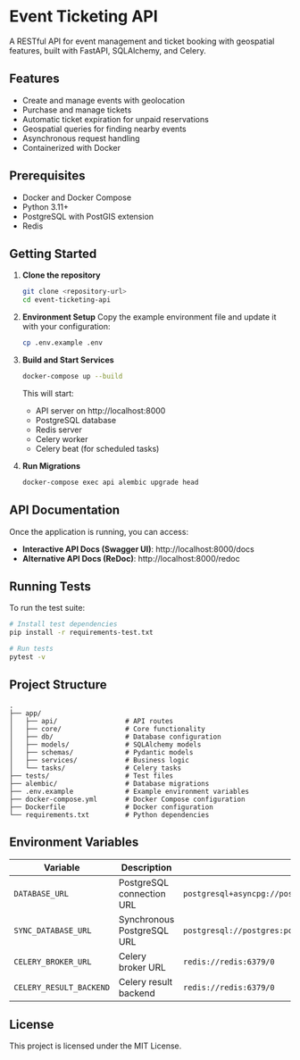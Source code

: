 # Event Ticketing API

A RESTful API for event management and ticket booking with geospatial features, built with FastAPI, SQLAlchemy, and Celery.

## Features

- Create and manage events with geolocation
- Purchase and manage tickets
- Automatic ticket expiration for unpaid reservations
- Geospatial queries for finding nearby events
- Asynchronous request handling
- Containerized with Docker

## Prerequisites

- Docker and Docker Compose
- Python 3.11+
- PostgreSQL with PostGIS extension
- Redis

## Getting Started

1. **Clone the repository**
   ```bash
   git clone <repository-url>
   cd event-ticketing-api
   ```

2. **Environment Setup**
   Copy the example environment file and update it with your configuration:
   ```bash
   cp .env.example .env
   ```

3. **Build and Start Services**
   ```bash
   docker-compose up --build
   ```
   This will start:
   - API server on http://localhost:8000
   - PostgreSQL database
   - Redis server
   - Celery worker
   - Celery beat (for scheduled tasks)

4. **Run Migrations**
   ```bash
   docker-compose exec api alembic upgrade head
   ```

## API Documentation

Once the application is running, you can access:

- **Interactive API Docs (Swagger UI)**: http://localhost:8000/docs
- **Alternative API Docs (ReDoc)**: http://localhost:8000/redoc

## Running Tests

To run the test suite:

```bash
# Install test dependencies
pip install -r requirements-test.txt

# Run tests
pytest -v
```

## Project Structure

```
.
├── app/
│   ├── api/                 # API routes
│   ├── core/                # Core functionality
│   ├── db/                  # Database configuration
│   ├── models/              # SQLAlchemy models
│   ├── schemas/             # Pydantic models
│   ├── services/            # Business logic
│   └── tasks/               # Celery tasks
├── tests/                   # Test files
├── alembic/                 # Database migrations
├── .env.example             # Example environment variables
├── docker-compose.yml       # Docker Compose configuration
├── Dockerfile               # Docker configuration
└── requirements.txt         # Python dependencies
```

## Environment Variables

| Variable | Description | Default |
|----------|-------------|---------|
| `DATABASE_URL` | PostgreSQL connection URL | `postgresql+asyncpg://postgres:postgres@db:5432/eventdb` |
| `SYNC_DATABASE_URL` | Synchronous PostgreSQL URL | `postgresql://postgres:postgres@db:5432/eventdb` |
| `CELERY_BROKER_URL` | Celery broker URL | `redis://redis:6379/0` |
| `CELERY_RESULT_BACKEND` | Celery result backend | `redis://redis:6379/0` |
## License

This project is licensed under the MIT License.
